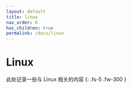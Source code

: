```yaml
---
layout: default
title: linux
nav_order: 6
has_children: true
permalink: /docs/linux
---
```

# Linux

此处记录一些与 Linux 相关的内容
{: .fs-5 .fw-300 }


